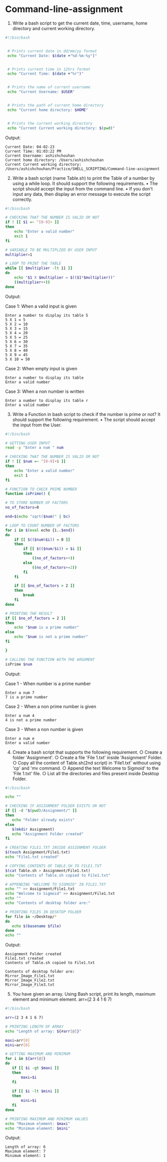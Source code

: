 # Command-line-assignment

1. Write a bash script to get the current date, time, username, home directory and
current working directory.

```sh
#!/bin/bash


 # Prints current date in dd/mm/yy format
 echo "Current Date: $(date +"%d-%m-%y")"


 # Prints current time in 12hrs format
 echo "Current Time: $(date +"%r")"


 # Prints the name of current username
 echo "Current Username: $USER"


 # Prints the path of current home directory
 echo "Current home directory: $HOME"


 # Prints the current working directory
 echo "Current Current working directory: $(pwd)"
```

Output:

```
Current Date: 04-02-23
Current Time: 01:03:22 PM
Current Username: ashishchouhan
Current home directory: /Users/ashishchouhan
Current Current working directory: /Users/ashishchouhan/Practice/SHELL_SCRIPTING/Command-line-assignment
```

2. Write a bash script (name Table.sh) to print the Table of a number by using a while
loop. It should support the following requirements.
• The script should accept the input from the command line.
• If you don't input any data, then display an error message to execute the script correctly.

```sh
#!/bin/bash

# CHECKING THAT THE NUMBER IS VALID OR NOT
if ! [[ $1 =~ ^[0-9]+ ]]
then
    echo "Enter a valid number"
    exit 1
fi

# VARIABLE TO BE MULTIPLIED BY USER INPUT
multiplier=1

# LOOP TO PRINT THE TABLE
while [[ $multiplier -lt 11 ]]
do
    echo "$1 X $multiplier = $(($1*$multiplier))"
    ((multiplier++))
done
```
Output:

Case 1: When a valid input is given
```
Enter a number to display its table 5
5 X 1 = 5
5 X 2 = 10
5 X 3 = 15
5 X 4 = 20
5 X 5 = 25
5 X 6 = 30
5 X 7 = 35
5 X 8 = 40
5 X 9 = 45
5 X 10 = 50
```

Case 2: When empty input is given
```
Enter a number to display its table 
Enter a valid number
```

Case 3: When a non number is written
```
Enter a number to display its table r
Enter a valid number
```

3. Write a Function in bash script to check if the number is prime or not? It should
support the following requirement.
• The script should accept the input from the User.

```sh
#!/bin/bash

# GETTING USER INPUT
read -p "Enter a num " num

# CHECKING THAT THE NUMBER IS VALID OR NOT
if ! [[ $num =~ ^[0-9]+$ ]]
then
    echo "Enter a valid number"
    exit 1
fi

# FUNCTION TO CHECK PRIME NUMBER
function isPrime() {

# TO STORE NUMBER OF FACTORS
no_of_factors=0

end=$(echo "sqrt($num)" | bc)

# LOOP TO COUNT NUMBER OF FACTORS
for i in $(eval echo {1..$end})
do
    if [[ $(($num%$i)) = 0 ]]
    then
        if [[ $(($num/$i)) = $i ]]
        then
            ((no_of_factors++))
        else
            ((no_of_factors+=2))
        fi
    fi

    if [[ $no_of_factors > 2 ]]
    then
        break
    fi
done

# PRINTING THE RESULT
if [[ $no_of_factors = 2 ]]
then
    echo "$num is a prime number"
else
    echo "$num is not a prime number"
fi

}

# CALLING THE FUNCTION WITH THE ARGUMENT
isPrime $num


```

Output:

Case 1 - When number is a prime number
```
Enter a num 7
7 is a prime number
```

Case 2 - When a non prime number is given
```
Enter a num 4
4 is not a prime number
```

Case 3 - When a non number is given
```
Enter a num e
Enter a valid number
```

4. Create a bash script that supports the following requirement.
○ Create a folder 'Assignment'.
○ Create a file 'File 1.txt' inside 'Assignment' Folder.
○ Copy all the content of Table.sh(2nd script) in 'File1.txt' without using 'cp' and 'mv
command.
○ Append the text Welcome to Sigmoid' to the 'File 1.txt' file.
○ List all the directories and files present inside Desktop Folder.

```sh
#!/bin/bash

echo ""

# CHECKING IF ASSIGNMENT FOLDER EXISTS OR NOT
if [[ -d "$(pwd)/Assignment/" ]]
then
   echo "Folder already exists"
else
   $(mkdir Assignment)
   echo "Assignment Folder created"
fi

# CREATING FILE1.TXT INSIDE ASSIGNMENT FOLDER
$(touch Assignment/File1.txt)
echo "File1.txt created"

# COPYING CONTENTS OF TABLE.SH TO FILE1.TXT
$(cat Table.sh > Assignment/File1.txt)
echo "Contents of Table.sh copied to File1.txt"

# APPENDING "WELCOME TO SIGMOID" IN FILE1.TXT
echo "" >> Assignment/File1.txt
echo "Welcome to Sigmoid" >> Assignment/File1.txt
echo ""
echo "Contents of desktop folder are:"

# PRINTING FILES IN DESKTOP FOLDER
for file in ~/Desktop/*
do
   echo $(basename $file)
done
echo ""
```

Output:
```
Assignment Folder created
File1.txt created
Contents of Table.sh copied to File1.txt

Contents of desktop folder are:
Mirror_Image_File1.txt
Mirror_Image_File2.txt
Mirror_Image_File3.txt
```

5. You have given an array. Using Bash script, print its length, maximum element and minimum element.
arr=(2 3 4 1 6 7)

```sh
#!/bin/bash

arr=(2 3 4 1 6 7)

# PRINTING LENGTH OF ARRAY
echo "Length of array: ${#arr[@]}"

maxi=arr[0]
mini=arr[0]

# GETTING MAXIMUM AND MINIMUM
for i in ${arr[@]}
do
   if [[ $i -gt $maxi ]]
   then
       maxi=$i 
   fi
   
   if [[ $i -lt $mini ]]
   then
       mini=$i 
   fi
done

# PRINTING MAXIMUM AND MINIMUM VALUES
echo "Maximum element: $maxi"
echo "Minimum element: $mini"
```

Output:
```
Length of array: 6
Maximum element: 7
Minimum element: 1
```
